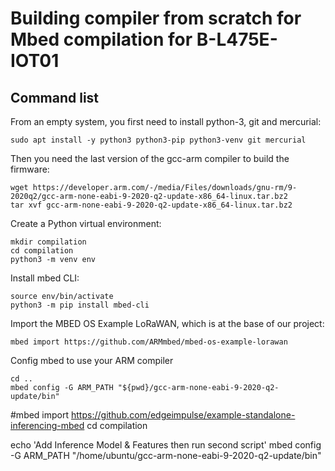 # Building compiler from scratch for Mbed compilation for B-L475E-IOT01

## Command list

From an empty system, you first need to install python-3, git and mercurial:

	sudo apt install -y python3 python3-pip python3-venv git mercurial

Then you need the last version of the gcc-arm compiler to build the firmware:

	wget https://developer.arm.com/-/media/Files/downloads/gnu-rm/9-2020q2/gcc-arm-none-eabi-9-2020-q2-update-x86_64-linux.tar.bz2
	tar xvf gcc-arm-none-eabi-9-2020-q2-update-x86_64-linux.tar.bz2

Create a Python virtual environment:

	mkdir compilation
	cd compilation
	python3 -m venv env

Install mbed CLI:

	source env/bin/activate
	python3 -m pip install mbed-cli

Import the MBED OS Example LoRaWAN, which is at the base of our project:

	mbed import https://github.com/ARMmbed/mbed-os-example-lorawan

Config mbed to use your ARM compiler

	cd ..
	mbed config -G ARM_PATH "${pwd}/gcc-arm-none-eabi-9-2020-q2-update/bin"

#mbed import https://github.com/edgeimpulse/example-standalone-inferencing-mbed
cd compilation


echo 'Add Inference Model & Features then run second script'
mbed config -G ARM_PATH "/home/ubuntu/gcc-arm-none-eabi-9-2020-q2-update/bin"
